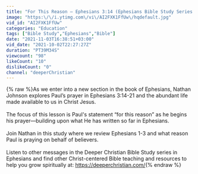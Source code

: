 ```yaml
---
title: "For This Reason – Ephesians 3:14 (Ephesians Bible Study Series #71)"
image: "https:\/\/i.ytimg.com\/vi\/AI2FXK1FfUw\/hqdefault.jpg"
vid_id: "AI2FXK1FfUw"
categories: "Education"
tags: ["Bible Study","Ephesians","Bible"]
date: "2021-11-03T16:38:51+03:00"
vid_date: "2021-10-02T22:27:27Z"
duration: "PT39M34S"
viewcount: "98"
likeCount: "10"
dislikeCount: "0"
channel: "deeperChristian"
---
```

{% raw %}As we enter into a new section in the book of Ephesians, Nathan Johnson explores Paul’s prayer in Ephesians 3:14-21 and the abundant life made available to us in Christ Jesus. <br /><br />The focus of this lesson is Paul's statement “for this reason” as he begins his prayer—building upon what He has written so far in Ephesians. <br /><br />Join Nathan in this study where we review Ephesians 1-3 and what reason Paul is praying on behalf of believers.<br /><br />Listen to other messages in the Deeper Christian Bible Study series in Ephesians and find other Christ-centered Bible teaching and resources to help you grow spiritually at: <a rel="nofollow" target="blank" href="https://deeperchristian.com/">https://deeperchristian.com/</a>{% endraw %}
